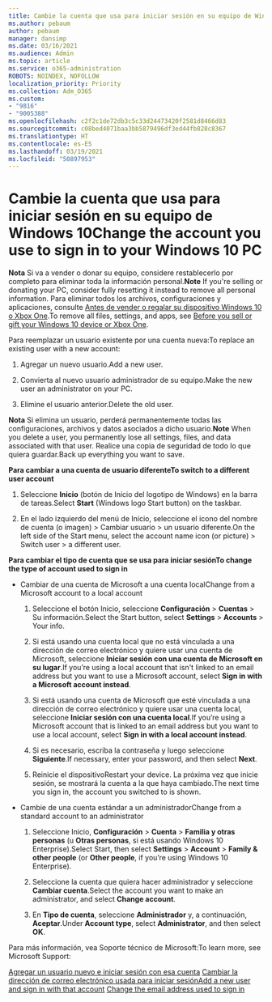 ```yaml
---
title: Cambie la cuenta que usa para iniciar sesión en su equipo de Windows 10
ms.author: pebaum
author: pebaum
manager: dansimp
ms.date: 03/16/2021
ms.audience: Admin
ms.topic: article
ms.service: o365-administration
ROBOTS: NOINDEX, NOFOLLOW
localization_priority: Priority
ms.collection: Adm_O365
ms.custom:
- "9816"
- "9005388"
ms.openlocfilehash: c2f2c1de72db3c5c33d24473420f2581d8466d83
ms.sourcegitcommit: c08bed4071baa3bb5879496df3ed44fb828c8367
ms.translationtype: HT
ms.contentlocale: es-ES
ms.lasthandoff: 03/19/2021
ms.locfileid: "50897953"
---
```

# <a name="change-the-account-you-use-to-sign-in-to-your-windows-10-pc"></a><span data-ttu-id="0d1ff-102">Cambie la cuenta que usa para iniciar sesión en su equipo de Windows 10</span><span class="sxs-lookup"><span data-stu-id="0d1ff-102">Change the account you use to sign in to your Windows 10 PC</span></span>

<span data-ttu-id="0d1ff-103">**Nota** Si va a vender o donar su equipo, considere restablecerlo por completo para eliminar toda la información personal.</span><span class="sxs-lookup"><span data-stu-id="0d1ff-103">**Note** If you're selling or donating your PC, consider fully resetting it instead to remove all personal information.</span></span> <span data-ttu-id="0d1ff-104">Para eliminar todos los archivos, configuraciones y aplicaciones, consulte [Antes de vender o regalar su dispositivo Windows 10 o Xbox One](https://support.microsoft.com/help/10547/microsoft-account-selling-gifting-windows-10-device-xbox-one).</span><span class="sxs-lookup"><span data-stu-id="0d1ff-104">To remove all files, settings, and apps, see [Before you sell or gift your Windows 10 device or Xbox One](https://support.microsoft.com/help/10547/microsoft-account-selling-gifting-windows-10-device-xbox-one).</span></span>

<span data-ttu-id="0d1ff-105">Para reemplazar un usuario existente por una cuenta nueva:</span><span class="sxs-lookup"><span data-stu-id="0d1ff-105">To replace an existing user with a new account:</span></span>

1. <span data-ttu-id="0d1ff-106">Agregar un nuevo usuario.</span><span class="sxs-lookup"><span data-stu-id="0d1ff-106">Add a new user.</span></span>

1. <span data-ttu-id="0d1ff-107">Convierta al nuevo usuario administrador de su equipo.</span><span class="sxs-lookup"><span data-stu-id="0d1ff-107">Make the new user an administrator on your PC.</span></span>

1. <span data-ttu-id="0d1ff-108">Elimine el usuario anterior.</span><span class="sxs-lookup"><span data-stu-id="0d1ff-108">Delete the old user.</span></span>

<span data-ttu-id="0d1ff-109">**Nota** Si elimina un usuario, perderá permanentemente todas las configuraciones, archivos y datos asociados a dicho usuario.</span><span class="sxs-lookup"><span data-stu-id="0d1ff-109">**Note** When you delete a user, you permanently lose all settings, files, and data associated with that user.</span></span> <span data-ttu-id="0d1ff-110">Realice una copia de seguridad de todo lo que quiera guardar.</span><span class="sxs-lookup"><span data-stu-id="0d1ff-110">Back up everything you want to save.</span></span>

<span data-ttu-id="0d1ff-111">**Para cambiar a una cuenta de usuario diferente**</span><span class="sxs-lookup"><span data-stu-id="0d1ff-111">**To switch to a different user account**</span></span>

1. <span data-ttu-id="0d1ff-112">Seleccione **Inicio** (botón de Inicio del logotipo de Windows) en la barra de tareas.</span><span class="sxs-lookup"><span data-stu-id="0d1ff-112">Select **Start** (Windows logo Start button) on the taskbar.</span></span> 

1. <span data-ttu-id="0d1ff-113">En el lado izquierdo del menú de Inicio, seleccione el icono del nombre de cuenta (o imagen) > Cambiar usuario > un usuario diferente.</span><span class="sxs-lookup"><span data-stu-id="0d1ff-113">On the left side of the Start menu, select the account name icon (or picture) > Switch user > a different user.</span></span>

<span data-ttu-id="0d1ff-114">**Para cambiar el tipo de cuenta que se usa para iniciar sesión**</span><span class="sxs-lookup"><span data-stu-id="0d1ff-114">**To change the type of account used to sign in**</span></span>

- <span data-ttu-id="0d1ff-115">Cambiar de una cuenta de Microsoft a una cuenta local</span><span class="sxs-lookup"><span data-stu-id="0d1ff-115">Change from a Microsoft account to a local account</span></span>

    1. <span data-ttu-id="0d1ff-116">Seleccione el botón Inicio, seleccione **Configuración** > **Cuentas** > Su información.</span><span class="sxs-lookup"><span data-stu-id="0d1ff-116">Select the Start button, select **Settings** > **Accounts** > Your info.</span></span>

    1. <span data-ttu-id="0d1ff-117">Si está usando una cuenta local que no está vinculada a una dirección de correo electrónico y quiere usar una cuenta de Microsoft, seleccione **Iniciar sesión con una cuenta de Microsoft en su lugar**.</span><span class="sxs-lookup"><span data-stu-id="0d1ff-117">If you’re using a local account that isn't linked to an email address but you want to use a Microsoft account, select **Sign in with a Microsoft account instead**.</span></span>

    1. <span data-ttu-id="0d1ff-118">Si está usando una cuenta de Microsoft que esté vinculada a una dirección de correo electrónico y quiere usar una cuenta local, seleccione **Iniciar sesión con una cuenta local**.</span><span class="sxs-lookup"><span data-stu-id="0d1ff-118">If you’re using a Microsoft account that is linked to an email address but you want to use a local account, select **Sign in with a local account instead**.</span></span>

    1. <span data-ttu-id="0d1ff-119">Si es necesario, escriba la contraseña y luego seleccione **Siguiente**.</span><span class="sxs-lookup"><span data-stu-id="0d1ff-119">If necessary, enter your password, and then select **Next**.</span></span>

    1. <span data-ttu-id="0d1ff-120">Reinicie el dispositivo</span><span class="sxs-lookup"><span data-stu-id="0d1ff-120">Restart your device.</span></span> <span data-ttu-id="0d1ff-121">La próxima vez que inicie sesión, se mostrará la cuenta a la que haya cambiado.</span><span class="sxs-lookup"><span data-stu-id="0d1ff-121">The next time you sign in, the account you switched to is shown.</span></span>

- <span data-ttu-id="0d1ff-122">Cambie de una cuenta estándar a un administrador</span><span class="sxs-lookup"><span data-stu-id="0d1ff-122">Change from a standard account to an administrator</span></span>

    1. <span data-ttu-id="0d1ff-123">Seleccione Inicio, **Configuración** > **Cuenta** > **Familia y otras personas** (u **Otras personas**, si está usando Windows 10 Enterprise).</span><span class="sxs-lookup"><span data-stu-id="0d1ff-123">Select Start, then select **Settings** > **Account** > **Family & other people** (or **Other people**, if you’re using Windows 10 Enterprise).</span></span>

    1. <span data-ttu-id="0d1ff-124">Seleccione la cuenta que quiera hacer administrador y seleccione **Cambiar cuenta**.</span><span class="sxs-lookup"><span data-stu-id="0d1ff-124">Select the account you want to make an administrator, and select **Change account**.</span></span>

    1. <span data-ttu-id="0d1ff-125">En **Tipo de cuenta**, seleccione **Administrador** y, a continuación, **Aceptar**.</span><span class="sxs-lookup"><span data-stu-id="0d1ff-125">Under **Account type**, select **Administrator**, and then select **OK**.</span></span>

<span data-ttu-id="0d1ff-126">Para más información, vea Soporte técnico de Microsoft:</span><span class="sxs-lookup"><span data-stu-id="0d1ff-126">To learn more, see Microsoft Support:</span></span>

<span data-ttu-id="0d1ff-127">[Agregar un usuario nuevo e iniciar sesión con esa cuenta](https://support.microsoft.com/windows/add-or-remove-accounts-on-your-pc-104dc19f-6430-4b49-6a2b-e4dbd1dcdf32)
[Cambiar la dirección de correo electrónico usada para iniciar sesión](https://support.microsoft.com/account-billing/change-the-email-address-or-phone-number-for-your-microsoft-account-761a662d-8032-88f4-03f3-c9ba8ba0e00b)</span><span class="sxs-lookup"><span data-stu-id="0d1ff-127">[Add a new user and sign in with that account](https://support.microsoft.com/windows/add-or-remove-accounts-on-your-pc-104dc19f-6430-4b49-6a2b-e4dbd1dcdf32)
[Change the email address used to sign in](https://support.microsoft.com/account-billing/change-the-email-address-or-phone-number-for-your-microsoft-account-761a662d-8032-88f4-03f3-c9ba8ba0e00b)</span></span>
